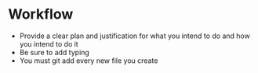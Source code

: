 # Workflow
- Provide a clear plan and justification for what you intend to do and how you intend to do it
- Be sure to add typing
- You must git add every new file you create
